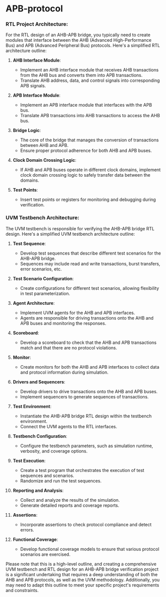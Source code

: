 # APB-protocol

### RTL Project Architecture:

For the RTL design of an AHB-APB bridge, you typically need to create modules that interface between the AHB (Advanced High-Performance Bus) and APB (Advanced Peripheral Bus) protocols. Here's a simplified RTL architecture outline:

1. **AHB Interface Module**:
   - Implement an AHB interface module that receives AHB transactions from the AHB bus and converts them into APB transactions.
   - Translate AHB address, data, and control signals into corresponding APB signals.

2. **APB Interface Module**:
   - Implement an APB interface module that interfaces with the APB bus.
   - Translate APB transactions into AHB transactions to access the AHB bus.

3. **Bridge Logic**:
   - The core of the bridge that manages the conversion of transactions between AHB and APB.
   - Ensure proper protocol adherence for both AHB and APB buses.

4. **Clock Domain Crossing Logic**:
   - If AHB and APB buses operate in different clock domains, implement clock domain crossing logic to safely transfer data between the domains.

5. **Test Points**:
   - Insert test points or registers for monitoring and debugging during verification.

### UVM Testbench Architecture:

The UVM testbench is responsible for verifying the AHB-APB bridge RTL design. Here's a simplified UVM testbench architecture outline:

1. **Test Sequence**:
   - Develop test sequences that describe different test scenarios for the AHB-APB bridge.
   - Sequences may include read and write transactions, burst transfers, error scenarios, etc.

2. **Test Scenario Configuration**:
   - Create configurations for different test scenarios, allowing flexibility in test parameterization.

3. **Agent Architecture**:
   - Implement UVM agents for the AHB and APB interfaces.
   - Agents are responsible for driving transactions onto the AHB and APB buses and monitoring the responses.

4. **Scoreboard**:
   - Develop a scoreboard to check that the AHB and APB transactions match and that there are no protocol violations.

5. **Monitor**:
   - Create monitors for both the AHB and APB interfaces to collect data and protocol information during simulation.

6. **Drivers and Sequencers**:
   - Develop drivers to drive transactions onto the AHB and APB buses.
   - Implement sequencers to generate sequences of transactions.

7. **Test Environment**:
   - Instantiate the AHB-APB bridge RTL design within the testbench environment.
   - Connect the UVM agents to the RTL interfaces.

8. **Testbench Configuration**:
   - Configure the testbench parameters, such as simulation runtime, verbosity, and coverage options.

9. **Test Execution**:
   - Create a test program that orchestrates the execution of test sequences and scenarios.
   - Randomize and run the test sequences.

10. **Reporting and Analysis**:
    - Collect and analyze the results of the simulation.
    - Generate detailed reports and coverage reports.

11. **Assertions**:
    - Incorporate assertions to check protocol compliance and detect errors.

12. **Functional Coverage**:
    - Develop functional coverage models to ensure that various protocol scenarios are exercised.

Please note that this is a high-level outline, and creating a comprehensive UVM testbench and RTL design for an AHB-APB bridge verification project is a significant undertaking that requires a deep understanding of both the AHB and APB protocols, as well as the UVM methodology. Additionally, you may need to adapt this outline to meet your specific project's requirements and constraints.
